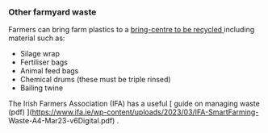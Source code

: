 ###  **Other farmyard waste**

Farmers can bring farm plastics to a [ bring-centre to be recycled
](https://farmplastics.ie/bring-centres/) including material such as:

  * Silage wrap 
  * Fertiliser bags 
  * Animal feed bags 
  * Chemical drums (these must be triple rinsed) 
  * Bailing twine 

The Irish Farmers Association (IFA) has a useful [ guide on managing waste
(pdf) ](https://www.ifa.ie/wp-content/uploads/2023/03/IFA-SmartFarming-
Waste-A4-Mar23-v6Digital.pdf) .
